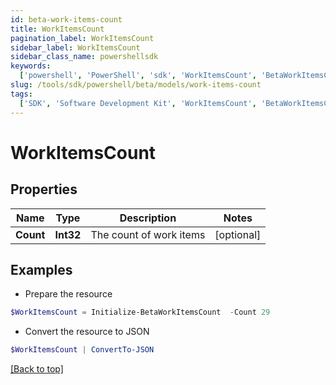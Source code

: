 ```yaml
---
id: beta-work-items-count
title: WorkItemsCount
pagination_label: WorkItemsCount
sidebar_label: WorkItemsCount
sidebar_class_name: powershellsdk
keywords:
  ['powershell', 'PowerShell', 'sdk', 'WorkItemsCount', 'BetaWorkItemsCount']
slug: /tools/sdk/powershell/beta/models/work-items-count
tags:
  ['SDK', 'Software Development Kit', 'WorkItemsCount', 'BetaWorkItemsCount']
---
```


# WorkItemsCount

## Properties

| Name      | Type      | Description             | Notes      |
| --------- | --------- | ----------------------- | ---------- |
| **Count** | **Int32** | The count of work items | [optional] |

## Examples

- Prepare the resource

```powershell
$WorkItemsCount = Initialize-BetaWorkItemsCount  -Count 29
```

- Convert the resource to JSON

```powershell
$WorkItemsCount | ConvertTo-JSON
```

[[Back to top]](#)
